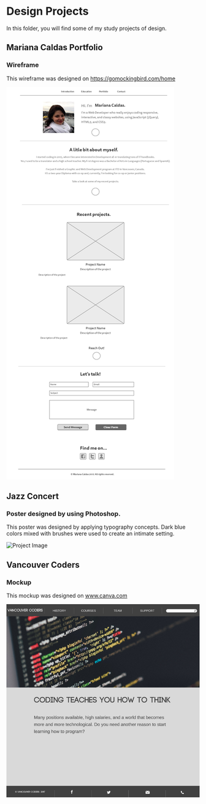 # Design Projects






In this folder, you will find some of my study projects of design.

## Mariana Caldas Portfolio 
### Wireframe

This wireframe was designed on https://gomockingbird.com/home

![Project Image](https://github.com/MarianaSouza/Design_Projects/blob/master/mariana_portfolio_wireframe.png)





## Jazz Concert
### Poster designed by using Photoshop.

This poster was designed by applying typography concepts. 
Dark blue colors mixed with brushes were used to create an intimate setting.

![Project Image](https://github.com/MarianaSouza/JazzConcert_Poster_Photoshop/blob/master/jazzPoster2.PNG)





## Vancouver Coders
### Mockup

This mockup was designed on www.canva.com

![Project Image](https://github.com/MarianaSouza/Design_Projects/blob/master/Vancouver%20coders%20wireframe.png)

